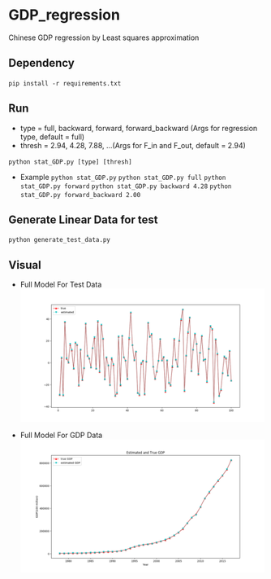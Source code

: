 # GDP_regression
Chinese GDP regression by  Least squares approximation 

## Dependency
`pip install -r requirements.txt`

## Run

* type = full, backward, forward, forward_backward (Args for regression type, default = full)
* thresh = 2.94, 4.28, 7.88, ...(Args for F_in and F_out, default = 2.94)

`python stat_GDP.py [type] [thresh]`

* Example
`python stat_GDP.py`
`python stat_GDP.py full`
`python stat_GDP.py forward`
`python stat_GDP.py backward 4.28`
`python stat_GDP.py forward_backward 2.00`

## Generate Linear Data for test
`python generate_test_data.py`

## Visual
* Full Model For Test Data
![avatar](/pics/test_linear_full_solve_visual.png)

* Full Model For GDP Data
![avatar](/pics/GDP_full_solve_visual.png)
